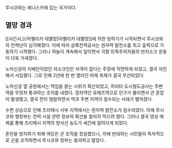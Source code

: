 루시코와는 레니스카에 있는 국가이다.

## 멸망 경과

[[사건사고/아벨리카 대멸망|아벨리카 대멸망]]에 의한 빙하기가 시작되면서 루시코와의 전력난이 심각해졌다. 이에 따라 삼록전력공사는 원자력 발전소를 최고 출력으로 가동하기 시작했다. 그러나 하늘이 계속해서 덮이면서 극렬 민족주의자들의 반자소크 운동이 더욱 거세졌다.  

노마신궁의 지배인이었던 자소크인은 자격이 없다는 주장에 직면하게 되었고, 결국 자진해서 사임했다. 그로 인해 2년에 한 번 열리던 마제 축제가 결국 무산되었다.  

노마신궁 옆 공원에서는 책임을 묻는 시위가 확산되었고, 하리타 도시철도공사는 주변 역을 무정차 통과하는 조치를 내렸다. 정차역인 유헤즈역으로 인구가 몰리면서 큰 혼잡이 발생했고, 결국 천이 범람하면서 역과 주변 지역이 침수되는 사태가 벌어졌다.  

수면 상승으로 인해 츠리메시 서부 지역에서는 원자력 발전소가 침수되었다. 이에 루시코와 행정부는 전력 시설 관련 정보의 확산을 철저히 막으려 했다. 그러나 결국 영상 매체를 통해 츠리메시 지역의 방사선 농도가 세간에 알려지게 되었다.  

혼란을 방지하기 위해 여당은 군 조직을 창설했으나, 이에 반대하는 시민들이 독자적으로 군을 조직하면서 루시코와 정부는 붕괴하고 말았다.